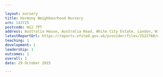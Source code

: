 ```yaml
---

layout: nursery
title: Harmony Neighbourhood Nursery
urn: 143725
postcode: W12 7PT
address: Australia House, Australia Road, White City Estate, London, W12 7PT
latestReportUrl: https://reports.ofsted.gov.uk/provider/files/2522760/urn/143725.pdf
teaching: 1
development: 1
leadership: 1
outcomes: 1
overall: 1
date: 29 October 2015

---
```


